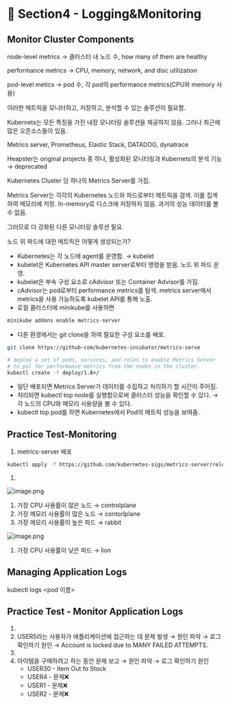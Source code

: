 # 🍨 Section4 - Logging&Monitoring

## Monitor Cluster Components


node-level metrics → 클러스터 내 노드 수, how many of them are healthy


performance metrics → CPU, memory, network, and disc utilization


pod-level  metics → pod 수, 각 pod의 performance metrics(CPU와 memory 사용)


이러한 메트릭을 모니터하고, 저장하고, 분석할 수 있는 솔루션이 필요함.


Kubernets는 모든 특징을 가진 내장 모니터링 솔루션을 제공하지 않음. 그러나 최근에 많은 오픈소스들이 있음.


Metrics server, Prometheus, Elastic Stack, DATADOG, dynatrace


Heapster는 original projects 중 하나, 활성화된 모니터링과 Kubernets의 분석 기능 → deprecated


Kubernetes Cluster 당 하나의 Metrics Server를 가짐.


Metrics Server는 각각의 Kubernetes 노드와 파드로부터 메트릭을 검색. 이를 집계하여 메모리에 저장. In-memory로 디스크에 저장하지 않음. 과거의 성능 데이터를 볼 수 없음.


그러므로 더 강화된 다른 모니터링 솔루션 필요.


노드 위 파드에 대한 메트릭은 어떻게 생성되는가?

- Kubernetes는 각 노드에 agent를 운영함. → kubelet
- kubelet은 Kubernetes API master server로부터 명령을 받음. 노드 위 파드 운영.
- kubelet은 부속 구성 요소로 cAdvisor 또는 Container Advisor를 가짐.
- cAdvisor는 pod로부터 performance metrics를 탐색. metrics server에서 metrics을 사용 가능하도록  kubelet API를 통해 노출.
- 로컬 클러스터에 minikube를 사용하면

```bash
minikube addons enable metrics-server
```

- 다른 환경에서는 git clone을 하여 필요한 구성 요소를 배포.

```bash
git clone https://github-com/kubernetes-incubator/metrics-serve

# deploy a set of pods, services, and roles to enable Metrics Server
# to pul for performance metrics from the nodes in the cluster.
kubectl create -f deploy/1.8+/
```

- 일단 배포되면 Metrics Server가 데이터를 수집하고 처리하기 할 시간이 주어짐.
- 처리되면 kubectl top node를 실행함으로써 클러스터 성능을 확인할 수 있다. → 각 노드의 CPU와 메모리 사용량을 볼 수 있다.
- kubectl top pod를 하면 Kubernetes에서 Pod의 메트릭 성능을 보여줌.

## Practice Test-Monitoring

1. metrics-server 배포

```bash
kubectl apply -f https://github.com/kubernetes-sigs/metrics-server/releases/latest/download/components.yaml
```

1. 

![image.png](https://prod-files-secure.s3.us-west-2.amazonaws.com/b2ea2032-00e9-4883-a13b-cb03cf5b2334/be867e9c-0d47-47a3-971e-146d2c8c7945/image.png?X-Amz-Algorithm=AWS4-HMAC-SHA256&X-Amz-Content-Sha256=UNSIGNED-PAYLOAD&X-Amz-Credential=ASIAZI2LB466SXLT2PL3%2F20250218%2Fus-west-2%2Fs3%2Faws4_request&X-Amz-Date=20250218T005136Z&X-Amz-Expires=3600&X-Amz-Security-Token=IQoJb3JpZ2luX2VjEFkaCXVzLXdlc3QtMiJIMEYCIQDIvgu8C5SQCWcA%2FatSXGxKvZG%2BbzkwwDyZ9x%2BaOknQmgIhAKFsbu%2BNbYhKhmm7A5N%2Byeolg9Vp5OIjipePu%2B71dziBKogECIH%2F%2F%2F%2F%2F%2F%2F%2F%2F%2FwEQABoMNjM3NDIzMTgzODA1Igyk5rul%2FkTTMnkAQa0q3ANOK0dPAfwjnxQbgG6YPcQ9u2qbC7oy2VyqIpUwpcOxQ2L49Ui7pypfnCnSky5nF3F03avf7l%2F2dm0o%2F9vRGxYllnZqYsLF19GzfU%2F3%2F3c60muq47JylAakZbcAENo4eBboTZQlw7pJ3%2FjfRxcQrDZ%2BCtmeC6MUcIWBNBMsneEJ6BlB2Tp%2FlvBdP78TU4%2FlQkYw6WeCbPZc1GqbWkZb%2FohjYTPp4uq9vVyoirUV9X8vO8sRpiJHQOqg3N0AQFcFTqzqCuJDOgMaHxZ13AEtxo1gWlJkpsgEfNOPfBJForuJhh8ss9lE8Eh9bl%2F3XYAXPB1uwIlbpv61tecY9ZauhCjsmG%2FfiR8maqOSSnu3xF0XMXPhZbm8SoUs54l6Ar%2BfxLQ6GN%2F4HkCQIp9XZUZQzpiP2jjjijPIeDzFCoe4UVaBcgtf8el9ylfc962BI3I7J7OGYKUaPOD9G7m3vfpKnWcxcwcJmZBPTDrNRuhyWCjYQRYnrA8d340TRK3cr2vziAvkLIqz8JYjXMqd1wz7VjDnQMfgxOM%2Fnmou%2BoQquUO4W5s3iAiwI%2B5kRu%2BfugmEq5zzohz%2F7icKHMQ0AEOcqOdmtq6zz3BSYArWjjuPOCAmmHnB37ThYlsazWdZljDvpc%2B9BjqkAdpeR7Yo7VKik%2FD2wxq6Pq66na2EvP1q0ei7Y%2Fbjd2w22c0%2Br9eYLERPFaG%2BmeTvl3hAF%2BxAV9wZ80NvQaPtEX%2FlFpS8inDmq%2FJxhrqFpgqlW1yhIWyGZXB63kmUsT0VRdiZ5hjCyrm1RZIQUuiZwneJVwUpQZKwn8ocnSZioJ15WjU7K%2F6Ihhc%2F3HJ25FFe6iYYBDrfHPZ8IEAvUsnREdjeRWUT&X-Amz-Signature=635419c70fad24753c05ffc70d146fb50b62e5b87a2099f3c20f760e40b11ade&X-Amz-SignedHeaders=host&x-id=GetObject)

1. 가장 CPU 사용률이 많은 노드 → controlplane
2. 가장 메모리 사용률이 많은 노드 → contorlplane
3. 가장 메모리 사용률이 높은 파드 → rabbit

![image.png](https://prod-files-secure.s3.us-west-2.amazonaws.com/b2ea2032-00e9-4883-a13b-cb03cf5b2334/a5ad8203-cf78-4c06-9de1-67cb491aedc9/image.png?X-Amz-Algorithm=AWS4-HMAC-SHA256&X-Amz-Content-Sha256=UNSIGNED-PAYLOAD&X-Amz-Credential=ASIAZI2LB466SXLT2PL3%2F20250218%2Fus-west-2%2Fs3%2Faws4_request&X-Amz-Date=20250218T005136Z&X-Amz-Expires=3600&X-Amz-Security-Token=IQoJb3JpZ2luX2VjEFkaCXVzLXdlc3QtMiJIMEYCIQDIvgu8C5SQCWcA%2FatSXGxKvZG%2BbzkwwDyZ9x%2BaOknQmgIhAKFsbu%2BNbYhKhmm7A5N%2Byeolg9Vp5OIjipePu%2B71dziBKogECIH%2F%2F%2F%2F%2F%2F%2F%2F%2F%2FwEQABoMNjM3NDIzMTgzODA1Igyk5rul%2FkTTMnkAQa0q3ANOK0dPAfwjnxQbgG6YPcQ9u2qbC7oy2VyqIpUwpcOxQ2L49Ui7pypfnCnSky5nF3F03avf7l%2F2dm0o%2F9vRGxYllnZqYsLF19GzfU%2F3%2F3c60muq47JylAakZbcAENo4eBboTZQlw7pJ3%2FjfRxcQrDZ%2BCtmeC6MUcIWBNBMsneEJ6BlB2Tp%2FlvBdP78TU4%2FlQkYw6WeCbPZc1GqbWkZb%2FohjYTPp4uq9vVyoirUV9X8vO8sRpiJHQOqg3N0AQFcFTqzqCuJDOgMaHxZ13AEtxo1gWlJkpsgEfNOPfBJForuJhh8ss9lE8Eh9bl%2F3XYAXPB1uwIlbpv61tecY9ZauhCjsmG%2FfiR8maqOSSnu3xF0XMXPhZbm8SoUs54l6Ar%2BfxLQ6GN%2F4HkCQIp9XZUZQzpiP2jjjijPIeDzFCoe4UVaBcgtf8el9ylfc962BI3I7J7OGYKUaPOD9G7m3vfpKnWcxcwcJmZBPTDrNRuhyWCjYQRYnrA8d340TRK3cr2vziAvkLIqz8JYjXMqd1wz7VjDnQMfgxOM%2Fnmou%2BoQquUO4W5s3iAiwI%2B5kRu%2BfugmEq5zzohz%2F7icKHMQ0AEOcqOdmtq6zz3BSYArWjjuPOCAmmHnB37ThYlsazWdZljDvpc%2B9BjqkAdpeR7Yo7VKik%2FD2wxq6Pq66na2EvP1q0ei7Y%2Fbjd2w22c0%2Br9eYLERPFaG%2BmeTvl3hAF%2BxAV9wZ80NvQaPtEX%2FlFpS8inDmq%2FJxhrqFpgqlW1yhIWyGZXB63kmUsT0VRdiZ5hjCyrm1RZIQUuiZwneJVwUpQZKwn8ocnSZioJ15WjU7K%2F6Ihhc%2F3HJ25FFe6iYYBDrfHPZ8IEAvUsnREdjeRWUT&X-Amz-Signature=69fae4cfd31233832a5f8a487480b67751ae1041132d7f3c1c776f22fe35b1f1&X-Amz-SignedHeaders=host&x-id=GetObject)

1. 가장 CPU 사용률이 낮은 파드 → lion

## Managing Application Logs


kubectl logs <pod 이름>


## Practice Test - Monitor Application Logs

1. 
2. USER5라는 사용자가 애플리케이션에 접근하는 데 문제 발생 → 원인 파악 → 로그 확인하기
원인 → Account is locked due to MANY FAILED ATTEMPTS.
3. 
4. 아이템을 구매하려고 하는 동안 문제 보고 → 원인 파악 → 로그 확인하기
원인
	- USER30 - Item Out fo Stock
	- USER4 - 문제❌
	- USER1 - 문제❌
	- USER2 - 문제❌
